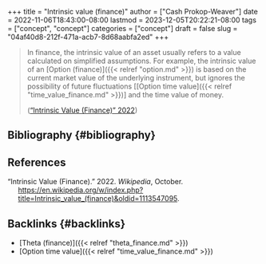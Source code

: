 +++
title = "Intrinsic value (finance)"
author = ["Cash Prokop-Weaver"]
date = 2022-11-06T18:43:00-08:00
lastmod = 2023-12-05T20:22:21-08:00
tags = ["concept", "concept"]
categories = ["concept"]
draft = false
slug = "04af40d8-212f-471a-acb7-8d68aabfa2ed"
+++

> In finance, the intrinsic value of an asset usually refers to a value calculated on simplified assumptions. For example, the intrinsic value of an [Option (finance)]({{< relref "option.md" >}}) is based on the current market value of the underlying instrument, but ignores the possibility of future fluctuations [[Option time value]({{< relref "time_value_finance.md" >}})] and the time value of money.
>
> (<a href="#citeproc_bib_item_1">“Intrinsic Value (Finance)” 2022</a>)


## Bibliography {#bibliography}

## References

<style>.csl-entry{text-indent: -1.5em; margin-left: 1.5em;}</style><div class="csl-bib-body">
  <div class="csl-entry"><a id="citeproc_bib_item_1"></a>“Intrinsic Value (Finance).” 2022. <i>Wikipedia</i>, October. <a href="https://en.wikipedia.org/w/index.php?title=Intrinsic_value_(finance)&oldid=1113547095">https://en.wikipedia.org/w/index.php?title=Intrinsic_value_(finance)&#38;oldid=1113547095</a>.</div>
</div>


## Backlinks {#backlinks}

-   [Theta (finance)]({{< relref "theta_finance.md" >}})
-   [Option time value]({{< relref "time_value_finance.md" >}})
